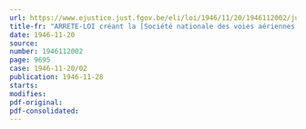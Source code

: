 ```yaml
---
url: https://www.ejustice.just.fgov.be/eli/loi/1946/11/20/1946112002/justel
title-fr: "ARRETE-LOI créant la [Société nationale des voies aériennes (S.N.V.A.)] <abrogé par AR du 05-10-1970, art. 2> <modifié par L 1991-03-21/30, art. 169>"
date: 1946-11-20
source:
number: 1946112002
page: 9695
case: 1946-11-20/02
publication: 1946-11-28
starts:
modifies:
pdf-original:
pdf-consolidated:
---
```


